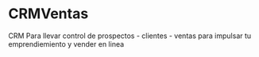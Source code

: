 # CRMVentas
CRM Para llevar control de prospectos - clientes - ventas para impulsar tu emprendiemiento y vender en linea
